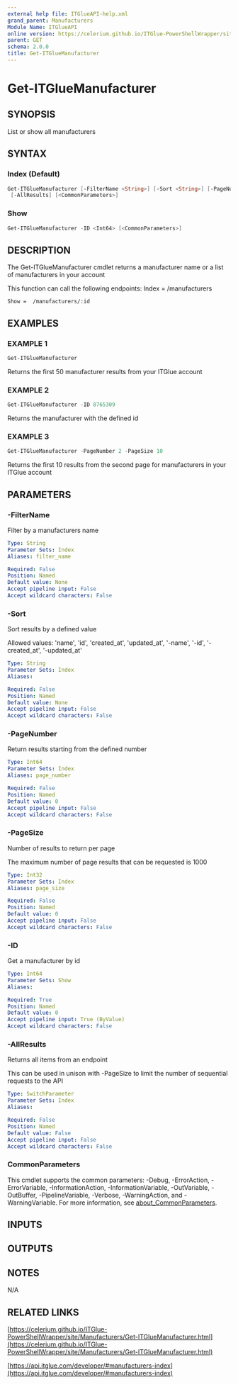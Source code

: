 ```yaml
---
external help file: ITGlueAPI-help.xml
grand_parent: Manufacturers
Module Name: ITGlueAPI
online version: https://celerium.github.io/ITGlue-PowerShellWrapper/site/Manufacturers/Get-ITGlueManufacturer.html
parent: GET
schema: 2.0.0
title: Get-ITGlueManufacturer
---
```


# Get-ITGlueManufacturer

## SYNOPSIS
List or show all manufacturers

## SYNTAX

### Index (Default)
```powershell
Get-ITGlueManufacturer [-FilterName <String>] [-Sort <String>] [-PageNumber <Int64>] [-PageSize <Int32>]
 [-AllResults] [<CommonParameters>]
```

### Show
```powershell
Get-ITGlueManufacturer -ID <Int64> [<CommonParameters>]
```

## DESCRIPTION
The Get-ITGlueManufacturer cmdlet returns a manufacturer name
or a list of manufacturers in your account

This function can call the following endpoints:
    Index = /manufacturers

    Show =  /manufacturers/:id

## EXAMPLES

### EXAMPLE 1
```powershell
Get-ITGlueManufacturer
```

Returns the first 50 manufacturer results from your ITGlue account

### EXAMPLE 2
```powershell
Get-ITGlueManufacturer -ID 8765309
```

Returns the manufacturer with the defined id

### EXAMPLE 3
```powershell
Get-ITGlueManufacturer -PageNumber 2 -PageSize 10
```

Returns the first 10 results from the second page for manufacturers
in your ITGlue account

## PARAMETERS

### -FilterName
Filter by a manufacturers name

```yaml
Type: String
Parameter Sets: Index
Aliases: filter_name

Required: False
Position: Named
Default value: None
Accept pipeline input: False
Accept wildcard characters: False
```

### -Sort
Sort results by a defined value

Allowed values:
'name', 'id', 'created_at', 'updated_at',
'-name', '-id', '-created_at', '-updated_at'

```yaml
Type: String
Parameter Sets: Index
Aliases:

Required: False
Position: Named
Default value: None
Accept pipeline input: False
Accept wildcard characters: False
```

### -PageNumber
Return results starting from the defined number

```yaml
Type: Int64
Parameter Sets: Index
Aliases: page_number

Required: False
Position: Named
Default value: 0
Accept pipeline input: False
Accept wildcard characters: False
```

### -PageSize
Number of results to return per page

The maximum number of page results that can be
requested is 1000

```yaml
Type: Int32
Parameter Sets: Index
Aliases: page_size

Required: False
Position: Named
Default value: 0
Accept pipeline input: False
Accept wildcard characters: False
```

### -ID
Get a manufacturer by id

```yaml
Type: Int64
Parameter Sets: Show
Aliases:

Required: True
Position: Named
Default value: 0
Accept pipeline input: True (ByValue)
Accept wildcard characters: False
```

### -AllResults
Returns all items from an endpoint

This can be used in unison with -PageSize to limit the number of
sequential requests to the API

```yaml
Type: SwitchParameter
Parameter Sets: Index
Aliases:

Required: False
Position: Named
Default value: False
Accept pipeline input: False
Accept wildcard characters: False
```

### CommonParameters
This cmdlet supports the common parameters: -Debug, -ErrorAction, -ErrorVariable, -InformationAction, -InformationVariable, -OutVariable, -OutBuffer, -PipelineVariable, -Verbose, -WarningAction, and -WarningVariable. For more information, see [about_CommonParameters](http://go.microsoft.com/fwlink/?LinkID=113216).

## INPUTS

## OUTPUTS

## NOTES
N/A

## RELATED LINKS

[https://celerium.github.io/ITGlue-PowerShellWrapper/site/Manufacturers/Get-ITGlueManufacturer.html](https://celerium.github.io/ITGlue-PowerShellWrapper/site/Manufacturers/Get-ITGlueManufacturer.html)

[https://api.itglue.com/developer/#manufacturers-index](https://api.itglue.com/developer/#manufacturers-index)

